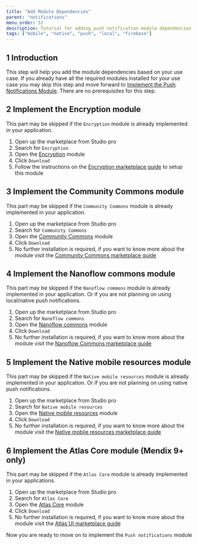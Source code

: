 ```yaml
---
title: "Add Module Dependencies"
parent: "notifications"
menu_order: 52
description: Tutorial for adding push notification module dependencies.
tags: ["mobile", "native", "push", "local", "firebase"]
---
```


## 1 Introduction

This step will help you add the module dependencies based on your use case. If you already have all the required modules installed for your use case you may skip this step and move forward to [Implement the Push Notifications Module](LINKHERE). There are no prerequisites for this step.

## 2 Implement the Encryption module

This part may be skipped if the `Encryption` module is already implemented in your application.

1. Open up the marketplace from Studio pro
2. Search for `Encryption`
3. Open the [Encryption](https://marketplace.mendix.com/link/component/1011) module 
4. Click `Download`
5. Follow the instructions on the [Encryption marketplace guide](https://docs.mendix.com/appstore/modules/encryption) to setup this module

## 3 Implement the Community Commons module

This part may be skipped if the `Community Commons` module is already implemented in your application.

1. Open up the marketplace from Studio pro
2. Search for `Community Commons`
3. Open the [Community Commons](https://marketplace.mendix.com/link/component/170) module
4. Click `Download`
5. No further installation is required, if you want to know more about the module visit the [Community Commons marketplace guide](https://docs.mendix.com/appstore/modules/community-commons-function-library)

## 4 Implement the Nanoflow commons module

This part may be skipped if the `Nanoflow commons` module is already implemented in your application. Or if you are not planning on using local/native push notifications.

1. Open up the marketplace from Studio pro
2. Search for `Nanoflow commons`
3. Open the [Nanoflow commons](https://marketplace.mendix.com/link/component/109515/Mendix/Nanoflow-Commons) module
4. Click `Download`
5. No further installation is required, if you want to know more about the module visit the [Nanoflow Commons marketplace guide](https://docs.mendix.com/appstore/modules/nanoflow-commons)

## 5 Implement the Native mobile resources module

This part may be skipped if the `Native mobile resources` module is already implemented in your application. Or if you are not planning on using native push notifications.

1. Open up the marketplace from Studio pro
2. Search for `Native mobile resources`
3. Open the [Native mobile resources](https://marketplace.mendix.com/link/component/109513/Mendix/Native-Mobile-Resources) module
4. Click `Download`
5. No further installation is required, if you want to know more about the module visit the [Native mobile resources marketplace guide](https://docs.mendix.com/appstore/modules/native-mobile-resources)

## 6 Implement the Atlas Core module (Mendix 9+ only)

This part may be skipped if the `Atlas Core` module is already implemented in your applications.

1. Open up the marketplace from Studio pro
2. Search for `Atlas Core`
3. Open the [Atlas Core](https://marketplace.mendix.com/link/component/117187/Mendix/Atlas-Core) module
4. Click `Download`
5. No further installation is required, if you want to know more about the module visit the [Atlas UI marketplace guide](https://docs.mendix.com/appstore/modules/atlas-ui-resources)

Now you are ready to move on to implement the `Push notifications` module
